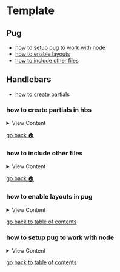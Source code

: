 # Template

## Pug

- [how to setup pug to work with node][setup-pug]
- [how to enable layouts][pug-layout]
- [how to include other files][inc-pug]


## Handlebars

- [how to create partials][hbs-partials]

[hbs-partials]:#how-to-create-partials-in-hbs
[inc-pug]:#how-to-include-other-files
[pug-layout]:#how-to-enable-layouts-in-pug
[setup-pug]:#how-to-setup-pug-to-work-with-node
[home]:#template


### how to create partials in hbs

<details>
<summary>
View Content
</summary>

:link: **Reference**

- [stackoverflow](https://stackoverflow.com/questions/16385173/node-js-express-handlebars-js-partial-views)
---

Within app.js, just before you set the view engine. Initialize  the handlebars method and enter the path to where the partials directory should be 
located. You can also enter in other options within the method like so.

```js


app.engine('hbs',hbs({
    extname: 'hbs', 
    defaultLayout: 'main', 
    layoutsDir: __dirname + '/mvc/views/layouts/',
    partialsDir: __dirname + '/mvc/views/partials/'// this is where you define the path to where partials will be located
}));
app.set("view engine","hbs"); // sets the name  of the view engine that is going to be used
app.set("views",path.join(__dirname,"mvc/views")); // setting the views path

...

```

</details>

[go back :house:][home]


### how to include other files

<details>
<summary>
View Content
</summary>

:link: **Reference**

- [pugjs](https://pugjs.org/language/includes.html)
---

If you want to include files, and you already set up pug to allow different layouts to be used. 
All you have to do is add the **include** keyword followed by the path to the file you want to 
include. Also, it might be important to add the comment of the name of the file for every. I cannot
confirm if it is required or not.

**In the layout file**

```pug
 //- layout.pug
doctype html
html(lang='en')
  head
    link(href="https://cdn.jsdelivr.net/npm/bootstrap@5.0.2/dist/css/bootstrap.min.css" rel="stylesheet" integrity="sha384-EVSTQN3/azprG1Anm3QDgpJLIm9Nao0Yz1ztcQTwFspd3yD65VohhpuuCOmLASjC" crossorigin="anonymous")
    script(src="https://cdn.jsdelivr.net/npm/bootstrap@5.0.2/dist/js/bootstrap.bundle.min.js" integrity="sha384-MrcW6ZMFYlzcLA8Nl+NtUVF0sA7MsXsP1UyJoMp4YLEuNSfAP+JcXn/tWtIaxVXM" crossorigin="anonymous")
    title My Site - Pug!

  body(class="bg-light")
    //- This is the include file
    include ../header/header-main.pug
    block content
    footer 
```

**In the header-main file**

```pug

header 
    nav(class="nav border bg-white")
        a(class="nav-link active" aria-current="page" href="/") Home
        a(class="nav-link" href="/users") Users
        a(class="nav-link" href="/chat") Chat
        a(class="nav-link" href="#" tabindex="-1" aria-disabled="true") Disabled

```

I'm pretty sure that's all you have to do as long as you have the path to the views set and the layouts also set in app/index.js

</details>

[go back :house:][home]


### how to enable layouts in pug

<details>
<summary>
View Content
</summary>

:link: **Reference**
- [stackoverflow](https://stackoverflow.com/questions/5858218/how-can-i-render-inline-javascript-with-jade-pug)
---

It's a pretty simple code you have to implement to direct where your layout files are located  in the `app.js` file. And, then you have to extend the layout in the pug file you want like you will see in the example.

```js
// Within your app.js file make sure add the app.locals.basedir property
app.set("view engine","pug");
app.locals.basedir = path.join(__dirname,"mvc/views"); // setting the layout path
app.set("views",path.join(__dirname,"mvc/views")); 
app.use(express.static(path.join(__dirname,'public')));
app.use(body.json());
app.use(body.urlencoded({extended:true}));
app.use(cookie());

```

1. Create your layout file 

```
  touch mvc/views/layouts/layout.pug
```

2. Add some code like this 

```html
//- layout.pug
doctype html
html(lang='en')
  head
    link(href="https://cdn.jsdelivr.net/npm/bootstrap@5.0.2/dist/css/bootstrap.min.css" rel="stylesheet" integrity="sha384-EVSTQN3/azprG1Anm3QDgpJLIm9Nao0Yz1ztcQTwFspd3yD65VohhpuuCOmLASjC" crossorigin="anonymous")
    script(src="https://cdn.jsdelivr.net/npm/bootstrap@5.0.2/dist/js/bootstrap.bundle.min.js" integrity="sha384-MrcW6ZMFYlzcLA8Nl+NtUVF0sA7MsXsP1UyJoMp4YLEuNSfAP+JcXn/tWtIaxVXM" crossorigin="anonymous")
    title My Site - Pug!

  body(class="bg-light")
    block content
    footer 

```

3. Now in the file that you want to extend the layout add the `extends` keyword followed by the path relative to the current file

```
//- index.pug
extends /layouts/layout.pug 

block content 
    div(class="container mt-3 bg-white")
        h1(class="text-center") Hello, from Pug Again!
        form(method="post" action="/store/user")
            div(class="mb-3")
                label(for="exampleInputEmail1" class="form-label") Email address
                input(type="email" name="username" class="form-control" id="exampleInputEmail1" aria-describedby="emailHelp")
                div(id="emailHelp" class="form-text") We'll never share your email with anyone else.
            div(class="mb-3")
                label(for="exampleInputPassword1" class="form-label") Password
                input(type="password" name="password" class="form-control" id="exampleInputPassword1" )

            button(type="submit" class="btn btn-primary") Submit
```

that's pretty much it.

</details>

[go back to table of contents][home]

### how to setup pug to work with node

<details>
<summary>
View Content
</summary>

:link: **Reference**
- [using template engines with express](https://expressjs.com/en/guide/using-template-engines.html)
---

1. First install pug library

```
npm i pug --save
```

2. Now just add the `app.set()` method in your index file like so 

```js
var express = require('express');
var body = require('body-parser');
var cookie = require('cookie-parser');
var path = require('path');
var app = express();
var ip =  process.env.IP || 'localhost'; 
var cors = require("cors");
var port = process.env.PORT || 3001;
var routes = require('./mvc/routes/router')
require('dotenv').config();


app.use(cors());
app.set("view engine","pug");// this is only method you need to set to get pug to run
app.set("views",path.join(__dirname,"mvc/views")); // also you need set the views path as well
app.use(express.static(path.join(__dirname,'public')));
app.use(body.json());
app.use(body.urlencoded({extended:true}));
app.use(cookie());

app.use("/", routes);

app.use(function(req,res,next){
	if(res.status(404)){
	  res.render('error/400');
	}

    next();
});

app.use(function(err,req,res,next){
      if(res.status(500)){
    	  var title = err;
        res.render('error/500',{errTitle:title});
    }else if(res.status(502)){
        res.render('error/500',{errTitle:502});
    }else if(res.status(503)){
        res.render('error/500',{errTitle:503});
    }
})


app.listen(port, ip, function(){
    var n = process.env.APP_ENV;
    const code = require('crypto').randomBytes(64).toString('hex');
    console.log("node connected to "+port);
    console.log("node environment is in "+n)
})

```

3. Honestly, that's about it. I was surprised it was that easy

</details>

[go back to table of contents][home]
